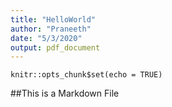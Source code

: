 ```yaml
---
title: "HelloWorld"
author: "Praneeth"
date: "5/3/2020"
output: pdf_document
---
```


```{r setup, include=FALSE}
knitr::opts_chunk$set(echo = TRUE)
```

##This is a Markdown File

